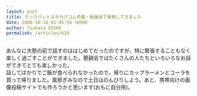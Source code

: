 ```yaml
---
layout: post
title: クックパッド＆カカクコム共催・勉強会で発表してきました
date: 2008-10-18 01:45:59 +0900
author: Tsukasa OISHI
permalink: /articles/620
---
```



あんなに大勢の前で話すのははじめてだったのですが、特に緊張することもなく楽しく過ごすことができました。懇親会ではたくさんの人たちといろいろなお話ができてとても楽しかった。  
話してばかりでご飯が食べられなかったので、帰りにカップラーメンとコーラを買って帰りました。風邪ぎみなので土日はのんびりしよう。あと、携帯向けの画像投稿サイトでも作ろうかと思います(おもに自分用)。  

